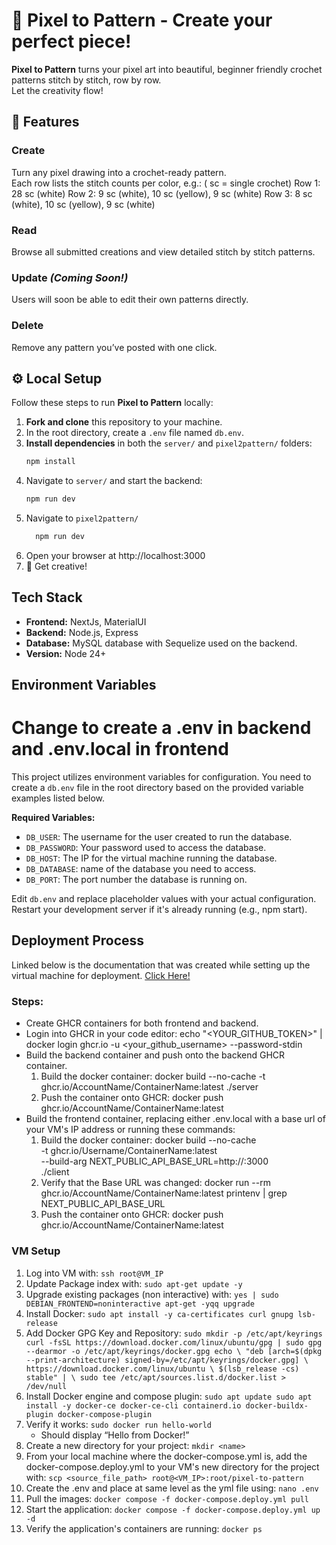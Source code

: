 # 🎨 Pixel to Pattern  - Create your perfect piece!

**Pixel to Pattern** turns your pixel art into beautiful, beginner friendly crochet patterns stitch by stitch, row by row.  
Let the creativity flow!




## 🧶 Features

### Create  
Turn any pixel drawing into a crochet-ready pattern.  
Each row lists the stitch counts per color, e.g.:
        ( sc = single crochet)
        Row 1: 28 sc (white)
        Row 2: 9 sc (white), 10 sc (yellow), 9 sc (white)
        Row 3: 8 sc (white), 10 sc (yellow), 9 sc (white)

### Read  
Browse all submitted creations and view detailed stitch by stitch patterns.

### Update *(Coming Soon!)*  
Users will soon be able to edit their own patterns directly.

### Delete  
Remove any pattern you’ve posted with one click.




## ⚙️ Local Setup

Follow these steps to run **Pixel to Pattern** locally:

1. **Fork and clone** this repository to your machine.  
2. In the root directory, create a `.env` file named `db.env`.  
3. **Install dependencies** in both the `server/` and `pixel2pattern/` folders:
   ```bash
   npm install
   ```
4. Navigate to `server/` and start the backend:
   ```bash
   npm run dev
   ```
5. Navigate to `pixel2pattern/`
   ```bash
     npm run dev
   ```
6. Open your browser at http://localhost:3000
7. 🎨 Get creative!




## Tech Stack
- **Frontend:** NextJs, MaterialUI
- **Backend:** Node.js, Express
- **Database:** MySQL database with Sequelize used on the backend.
- **Version:** Node 24+




## Environment Variables

# Change to create a .env in backend and .env.local in frontend

This project utilizes environment variables for configuration. You need to create a `db.env` file in the root directory based on the provided variable examples listed below.

   **Required Variables:**

   *   `DB_USER`: The username for the user created to run the database.
   *   `DB_PASSWORD`: Your password used to access the database.
   *   `DB_HOST`: The IP for the virtual machine running the database.
   *   `DB_DATABASE`: name of the database you need to access.
   *   `DB_PORT`: The port number the database is running on.

Edit `db.env` and replace placeholder values with your actual configuration.
Restart your development server if it's already running (e.g., npm start).


## Deployment Process
Linked below is the documentation that was created while setting up the virtual machine for deployment.
[Click Here!](https://loving-eye-8b5.notion.site/VM-Deployment-27e101a39e1480328574fee619f042d8)

### Steps:
- Create GHCR containers for both frontend and backend.
- Login into GHCR in your code editor: echo "<YOUR_GITHUB_TOKEN>" | docker login ghcr.io -u <your_github_username> --password-stdin
- Build the backend container and push onto the backend GHCR container.
   1. Build the docker container: docker build --no-cache -t ghcr.io/AccountName/ContainerName:latest ./server
   2. Push the container onto GHCR: docker push ghcr.io/AccountName/ContainerName:latest
- Build the frontend container, replacing either .env.local with a base url of your VM's IP address or running these commands:
   1. Build the docker container: docker build --no-cache \
  -t ghcr.io/Username/ContainerName:latest \
  --build-arg NEXT_PUBLIC_API_BASE_URL=http://<VMIPAddress>:3000 \
  ./client
   2. Verify that the Base URL was changed: docker run --rm ghcr.io/AccountName/ContainerName:latest printenv | grep NEXT_PUBLIC_API_BASE_URL
   3. Push the container onto GHCR: docker push ghcr.io/AccountName/ContainerName:latest

### VM Setup

1. Log into VM with: `ssh root@VM_IP`
2. Update Package index with: `sudo apt-get update -y`
3. Upgrade existing packages (non interactive) with: `yes | sudo DEBIAN_FRONTEND=noninteractive apt-get -yqq upgrade`
4. Install Docker: `sudo apt install -y ca-certificates curl gnupg lsb-release`
5. Add Docker GPG Key and Repository: `sudo mkdir -p /etc/apt/keyrings
curl -fsSL https://download.docker.com/linux/ubuntu/gpg | sudo gpg --dearmor -o /etc/apt/keyrings/docker.gpg
echo \
"deb [arch=$(dpkg --print-architecture) signed-by=/etc/apt/keyrings/docker.gpg] \
https://download.docker.com/linux/ubuntu \
$(lsb_release -cs) stable" | \
sudo tee /etc/apt/sources.list.d/docker.list > /dev/null`
6. Install Docker engine and compose plugin: `sudo apt update
sudo apt install -y docker-ce docker-ce-cli containerd.io docker-buildx-plugin docker-compose-plugin`
7. Verify it works: `sudo docker run hello-world`
   - Should display “Hello from Docker!”
8. Create a new directory for your project: `mkdir <name>`
9. From your local machine where the docker-compose.yml is, add the docker-compose.deploy.yml to your VM's new directory for the project with: `scp <source_file_path> root@<VM_IP>:root/pixel-to-pattern`
10. Create the .env and place at same level as the yml file using: `nano .env`
11. Pull the images: `docker compose -f docker-compose.deploy.yml pull`
12. Start the application: `docker compose -f docker-compose.deploy.yml up -d`
13. Verify the application's containers are running: `docker ps`